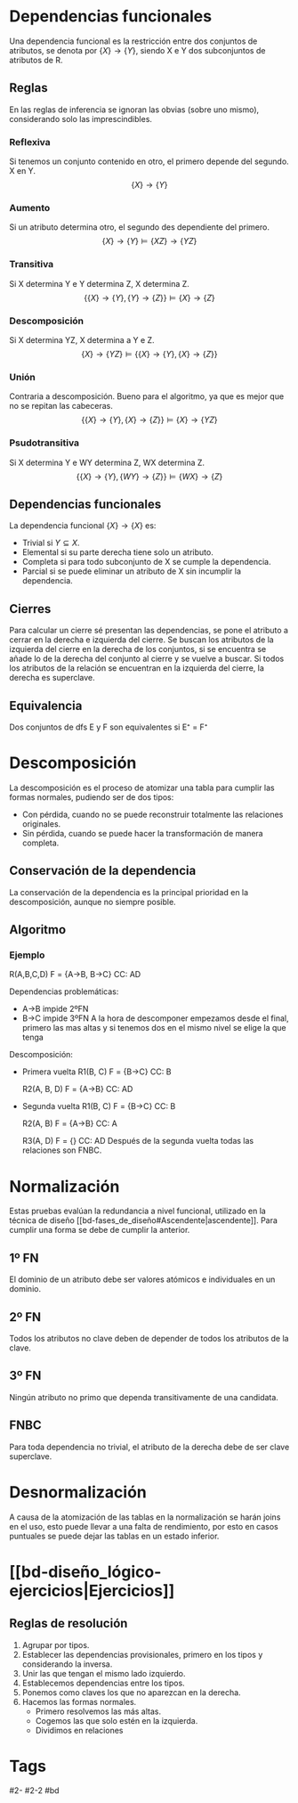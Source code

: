 # Dependencias funcionales
Una dependencia funcional es la restricción entre dos conjuntos de atributos, se denota por $\{X\}\rightarrow\{Y\}$, siendo X e Y dos subconjuntos de atributos de R.
## Reglas
En las reglas de inferencia se ignoran las obvias (sobre uno mismo), considerando solo las imprescindibles.
### Reflexiva
Si tenemos un conjunto contenido en otro, el primero depende del segundo.
X en Y.$$\{X\}\rightarrow\{Y\}$$
### Aumento
Si un atributo determina otro, el segundo des dependiente del primero.$$\{X\}\rightarrow\{Y\}\vDash\{XZ\}\rightarrow\{YZ\}$$
### Transitiva
Si X determina Y e Y determina Z, X determina Z.$$\{\{X\}\rightarrow\{Y\},\{Y\}\rightarrow\{Z\}\}\vDash\{X\}\rightarrow\{Z\}$$
### Descomposición
Si X determina YZ, X determina a Y e Z.$$\{X\}\rightarrow\{YZ\}\vDash\{\{X\}\rightarrow\{Y\},\{X\}\rightarrow\{Z\}\}$$
### Unión
Contraria a descomposición. Bueno para el algoritmo, ya que es mejor que no se repitan las cabeceras.$$\{\{X\}\rightarrow\{Y\},\{X\}\rightarrow\{Z\}\}\vDash\{X\}\rightarrow\{YZ\}$$
### Psudotransitiva
Si X determina Y e WY determina Z, WX determina Z.$$\{\{X\}\rightarrow\{Y\},\{WY\}\rightarrow\{Z\}\}\vDash\{WX\}\rightarrow\{Z\}$$
## Dependencias funcionales
La dependencia funcional $\{X\}\rightarrow\{X\}$ es:
- Trivial si $Y\subseteq X$.
- Elemental si su parte derecha tiene solo un atributo.
- Completa si para todo subconjunto de X se cumple la dependencia.
- Parcial si se puede eliminar un atributo de X sin incumplir la dependencia.

## Cierres
Para calcular un cierre sé presentan las dependencias, se pone el atributo a cerrar en la derecha e izquierda del cierre. Se buscan los atributos de la izquierda del cierre en la derecha de los conjuntos, si se encuentra se añade lo de la derecha del conjunto al cierre y se vuelve a buscar. Si todos los atributos de la relación se encuentran en la izquierda del cierre, la derecha es superclave.
## Equivalencia
Dos conjuntos de dfs E y F son equivalentes si E⁺ = F⁺
# Descomposición
La descomposición es el proceso de atomizar una tabla para cumplir las formas normales, pudiendo ser de dos tipos:
- Con pérdida, cuando no se puede reconstruir totalmente las relaciones originales.
- Sin pérdida, cuando se puede hacer la transformación de manera completa.

## Conservación de la dependencia
La conservación de la dependencia es la principal prioridad en la descomposición, aunque no siempre posible.
## Algoritmo
### Ejemplo
R(A,B,C,D)
F = {A->B, B->C}
CC: AD

Dependencias problemáticas:
- A->B impide 2ºFN
- B->C impide 3ºFN
A la hora de descomponer empezamos desde el final, primero las mas altas y si tenemos dos en el mismo nivel se elige la que tenga 

Descomposición:
- Primera vuelta
	R1(B, C)
	F = {B->C}
	CC: B
	
	R2(A, B, D)
	F = {A->B}
	CC: AD
- Segunda vuelta
	R1(B, C)
	F = {B->C}
	CC: B
	
	R2(A, B)
	F = {A->B}
	CC: A
	
	R3(A, D)
	F = {}
	CC: AD
Después de la segunda vuelta todas las relaciones son FNBC.
# Normalización
Estas pruebas evalúan la redundancia a nivel funcional, utilizado en la técnica de diseño [[bd-fases_de_diseño#Ascendente|ascendente]].
Para cumplir una forma se debe de cumplir la anterior.
## 1º FN
El dominio de un atributo debe ser valores atómicos e individuales en un dominio.
## 2º FN
Todos los atributos no clave deben de depender de todos los atributos de la clave.
## 3º FN
Ningún atributo no primo que dependa transitivamente de una candidata.
## FNBC
Para toda dependencia no trivial, el atributo de la derecha debe de ser clave superclave.
# Desnormalización
A causa de la atomización de las tablas en la normalización se harán joins en el uso, esto puede llevar a una falta de rendimiento, por esto en casos puntuales se puede dejar las tablas en un estado inferior.
# [[bd-diseño_lógico-ejercicios|Ejercicios]]
## Reglas de resolución
1. Agrupar por tipos.
2. Establecer las dependencias provisionales, primero en los tipos y considerando la inversa.
3. Unir las que tengan el mismo lado izquierdo.
4. Establecemos dependencias entre los tipos.
5. Ponemos como claves los que no aparezcan en la derecha.
6. Hacemos las formas normales.
	- Primero resolvemos las más altas.
	- Cogemos las que solo estén en la izquierda.
	- Dividimos en relaciones
# Tags
#2- 
#2-2 
#bd